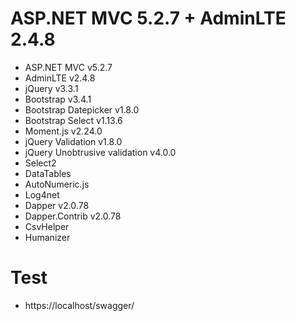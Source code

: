 # ASP.NET MVC 5.2.7 + AdminLTE 2.4.8
+ ASP.NET MVC v5.2.7
+ AdminLTE v2.4.8
+ jQuery v3.3.1
+ Bootstrap v3.4.1
+ Bootstrap Datepicker v1.8.0
+ Bootstrap Select v1.13.6
+ Moment.js v2.24.0
+ jQuery Validation v1.8.0
+ jQuery Unobtrusive validation v4.0.0
+ Select2
+ DataTables
+ AutoNumeric.js
+ Log4net
+ Dapper v2.0.78
+ Dapper.Contrib v2.0.78
+ CsvHelper
+ Humanizer

# Test
+ https://localhost/swagger/
